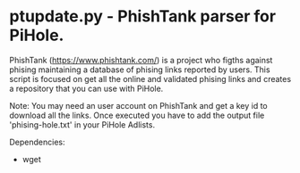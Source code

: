 # ptupdate.py  -  PhishTank parser for PiHole.

PhishTank (https://www.phishtank.com/) is a project who figths against phising maintaining a database of phising links reported by users.
This script is focused on get all the online and validated phising links and creates a repository that you can use with PiHole.

Note: You may need an user account on PhishTank and get a key id to download all the links. Once executed you have to add the output file 'phising-hole.txt' in your PiHole Adlists.

Dependencies:
- wget
